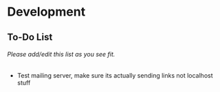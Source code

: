 # Development
## To-Do List
###### Please add/edit this list as you see fit.
- Test mailing server, make sure its actually sending links not localhost stuff
